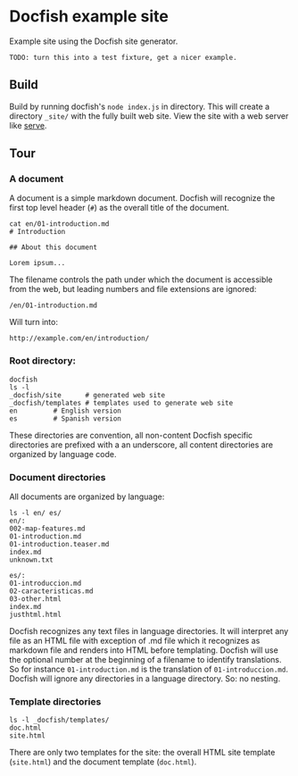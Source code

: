 # Docfish example site

Example site using the Docfish site generator.

    TODO: turn this into a test fixture, get a nicer example.

## Build

Build by running docfish's `node index.js` in directory. This will create a directory `_site/` with the fully built web site. View the site with a web server like [serve]().

## Tour

### A document

A document is a simple markdown document. Docfish will recognize the first top level header (`#`) as the overall title of the document.

    cat en/01-introduction.md
    # Introduction

    ## About this document

    Lorem ipsum...

The filename controls the path under which the document is accessible from the web, but leading numbers and file extensions are ignored:

    /en/01-introduction.md

Will turn into:

    http://example.com/en/introduction/

### Root directory:
    
    docfish
    ls -l
    _docfish/site      # generated web site
    _docfish/templates # templates used to generate web site
    en         # English version
    es         # Spanish version

These directories are convention, all non-content Docfish specific directories are prefixed with a an underscore, all content directories are organized by language code.

### Document directories

All documents are organized by language:

    ls -l en/ es/
    en/:
    002-map-features.md
    01-introduction.md
    01-introduction.teaser.md
    index.md
    unknown.txt

    es/:
    01-introduccion.md
    02-caracteristicas.md
    03-other.html
    index.md
    justhtml.html

Docfish recognizes any text files in language directories. It will interpret any file as an HTML file with exception of .md file which it recognizes as markdown file and renders into HTML before templating. Docfish will use the optional number at the beginning of a filename to identify translations. So for instance `01-introduction.md` is the translation of `01-introduccion.md`. Docfish will ignore any directories in a language directory. So: no nesting.

### Template directories

    ls -l _docfish/templates/
    doc.html
    site.html

There are only two templates for the site: the overall HTML site template (`site.html`) and the document template (`doc.html`).
